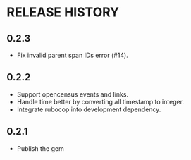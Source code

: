 # RELEASE HISTORY

0.2.3
---------
- Fix invalid parent span IDs error (#14).

0.2.2
---------
- Support opencensus events and links.
- Handle time better by converting all timestamp to integer.
- Integrate rubocop into development dependency.


0.2.1
---------

- Publish the gem
